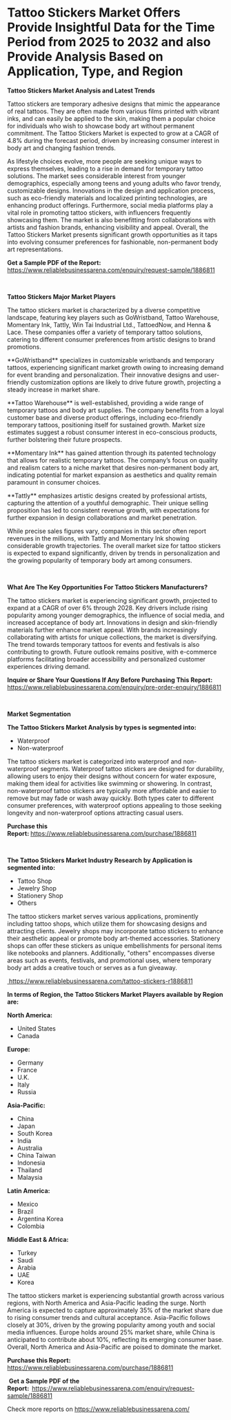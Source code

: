 <p><h1>Tattoo Stickers Market Offers Provide Insightful Data for the Time Period from 2025 to 2032 and also Provide Analysis Based on Application, Type, and Region</h1></p><p><strong>Tattoo Stickers Market Analysis and Latest Trends</strong></p>
<p><p>Tattoo stickers are temporary adhesive designs that mimic the appearance of real tattoos. They are often made from various films printed with vibrant inks, and can easily be applied to the skin, making them a popular choice for individuals who wish to showcase body art without permanent commitment. The Tattoo Stickers Market is expected to grow at a CAGR of 4.8% during the forecast period, driven by increasing consumer interest in body art and changing fashion trends.</p><p>As lifestyle choices evolve, more people are seeking unique ways to express themselves, leading to a rise in demand for temporary tattoo solutions. The market sees considerable interest from younger demographics, especially among teens and young adults who favor trendy, customizable designs. Innovations in the design and application process, such as eco-friendly materials and localized printing technologies, are enhancing product offerings. Furthermore, social media platforms play a vital role in promoting tattoo stickers, with influencers frequently showcasing them. The market is also benefitting from collaborations with artists and fashion brands, enhancing visibility and appeal. Overall, the Tattoo Stickers Market presents significant growth opportunities as it taps into evolving consumer preferences for fashionable, non-permanent body art representations.</p></p>
<p><strong>Get a Sample PDF of the Report:&nbsp;</strong> <a href="https://www.reliablebusinessarena.com/enquiry/request-sample/1886811?utm_campaign=2390&utm_medium=2&utm_source=Github&utm_content=ia&utm_term=07022025&utm_id=tattoo-stickers">https://www.reliablebusinessarena.com/enquiry/request-sample/1886811</a></p>
<p>&nbsp;</p>
<p><strong>Tattoo Stickers Major Market Players</strong></p>
<p><p>The tattoo stickers market is characterized by a diverse competitive landscape, featuring key players such as GoWristband, Tattoo Warehouse, Momentary Ink, Tattly, Win Tai Industrial Ltd., TattoedNow, and Henna & Lace. These companies offer a variety of temporary tattoo solutions, catering to different consumer preferences from artistic designs to brand promotions.</p><p>**GoWristband** specializes in customizable wristbands and temporary tattoos, experiencing significant market growth owing to increasing demand for event branding and personalization. Their innovative designs and user-friendly customization options are likely to drive future growth, projecting a steady increase in market share.</p><p>**Tattoo Warehouse** is well-established, providing a wide range of temporary tattoos and body art supplies. The company benefits from a loyal customer base and diverse product offerings, including eco-friendly temporary tattoos, positioning itself for sustained growth. Market size estimates suggest a robust consumer interest in eco-conscious products, further bolstering their future prospects.</p><p>**Momentary Ink** has gained attention through its patented technology that allows for realistic temporary tattoos. The company’s focus on quality and realism caters to a niche market that desires non-permanent body art, indicating potential for market expansion as aesthetics and quality remain paramount in consumer choices.</p><p>**Tattly** emphasizes artistic designs created by professional artists, capturing the attention of a youthful demographic. Their unique selling proposition has led to consistent revenue growth, with expectations for further expansion in design collaborations and market penetration.</p><p>While precise sales figures vary, companies in this sector often report revenues in the millions, with Tattly and Momentary Ink showing considerable growth trajectories. The overall market size for tattoo stickers is expected to expand significantly, driven by trends in personalization and the growing popularity of temporary body art among consumers.</p></p>
<p>&nbsp;</p>
<p><strong>What Are The Key Opportunities For Tattoo Stickers Manufacturers?</strong></p>
<p><p>The tattoo stickers market is experiencing significant growth, projected to expand at a CAGR of over 6% through 2028. Key drivers include rising popularity among younger demographics, the influence of social media, and increased acceptance of body art. Innovations in design and skin-friendly materials further enhance market appeal. With brands increasingly collaborating with artists for unique collections, the market is diversifying. The trend towards temporary tattoos for events and festivals is also contributing to growth. Future outlook remains positive, with e-commerce platforms facilitating broader accessibility and personalized customer experiences driving demand.</p></p>
<p><strong>Inquire or Share Your Questions If Any Before Purchasing This Report:</strong> <a href="https://www.reliablebusinessarena.com/enquiry/pre-order-enquiry/1886811?utm_campaign=2390&utm_medium=2&utm_source=Github&utm_content=ia&utm_term=07022025&utm_id=tattoo-stickers">https://www.reliablebusinessarena.com/enquiry/pre-order-enquiry/1886811</a></p>
<p>&nbsp;</p>
<p><strong>Market Segmentation</strong></p>
<p><strong>The Tattoo Stickers Market Analysis by types is segmented into:</strong></p>
<p><ul><li>Waterproof</li><li>Non-waterproof</li></ul></p>
<p><p>The tattoo stickers market is categorized into waterproof and non-waterproof segments. Waterproof tattoo stickers are designed for durability, allowing users to enjoy their designs without concern for water exposure, making them ideal for activities like swimming or showering. In contrast, non-waterproof tattoo stickers are typically more affordable and easier to remove but may fade or wash away quickly. Both types cater to different consumer preferences, with waterproof options appealing to those seeking longevity and non-waterproof options attracting casual users.</p></p>
<p><strong>Purchase this Report:&nbsp;</strong><a href="https://www.reliablebusinessarena.com/purchase/1886811?utm_campaign=2390&utm_medium=2&utm_source=Github&utm_content=ia&utm_term=07022025&utm_id=tattoo-stickers">https://www.reliablebusinessarena.com/purchase/1886811</a></p>
<p>&nbsp;</p>
<p><strong>The Tattoo Stickers Market Industry Research by Application is segmented into:</strong></p>
<p><ul><li>Tattoo Shop</li><li>Jewelry Shop</li><li>Stationery Shop</li><li>Others</li></ul></p>
<p><p>The tattoo stickers market serves various applications, prominently including tattoo shops, which utilize them for showcasing designs and attracting clients. Jewelry shops may incorporate tattoo stickers to enhance their aesthetic appeal or promote body art-themed accessories. Stationery shops can offer these stickers as unique embellishments for personal items like notebooks and planners. Additionally, "others" encompasses diverse areas such as events, festivals, and promotional uses, where temporary body art adds a creative touch or serves as a fun giveaway.</p></p>
<p><a href="https://www.reliablebusinessarena.com/tattoo-stickers-r1886811?utm_campaign=2390&utm_medium=2&utm_source=Github&utm_content=ia&utm_term=07022025&utm_id=tattoo-stickers">&nbsp;https://www.reliablebusinessarena.com/tattoo-stickers-r1886811</a></p>
<p><strong>In terms of Region, the Tattoo Stickers Market Players available by Region are:</strong></p>
<p>
    <p> <strong> North America: </strong>
        <ul>
            <li>United States</li>
            <li>Canada</li>
        </ul>
        </p> 
    <p> <strong> Europe: </strong>
        <ul>
            <li>Germany</li>
            <li>France</li>
            <li>U.K.</li>
            <li>Italy</li>
            <li>Russia</li>
        </ul>
        </p> 
    <p> <strong> Asia-Pacific: </strong>
        <ul>
            <li>China</li>
            <li>Japan</li>
            <li>South Korea</li>
            <li>India</li>
            <li>Australia</li>
            <li>China Taiwan</li>
            <li>Indonesia</li>
            <li>Thailand</li>
            <li>Malaysia</li>
        </ul>
        </p> 
    <p> <strong> Latin America: </strong>
        <ul>
            <li>Mexico</li>
            <li>Brazil</li>
            <li>Argentina Korea</li>
            <li>Colombia</li>
        </ul>
        </p> 
    <p> <strong> Middle East & Africa: </strong>
        <ul>
            <li>Turkey</li>
            <li>Saudi</li>
            <li>Arabia</li>
            <li>UAE</li>
            <li>Korea</li>
        </ul>
    </p>
    </p>
<p><p>The tattoo stickers market is experiencing substantial growth across various regions, with North America and Asia-Pacific leading the surge. North America is expected to capture approximately 35% of the market share due to rising consumer trends and cultural acceptance. Asia-Pacific follows closely at 30%, driven by the growing popularity among youth and social media influences. Europe holds around 25% market share, while China is anticipated to contribute about 10%, reflecting its emerging consumer base. Overall, North America and Asia-Pacific are poised to dominate the market.</p></p>
<p><strong>Purchase this Report: </strong><a href="https://www.reliablebusinessarena.com/purchase/1886811?utm_campaign=2390&utm_medium=2&utm_source=Github&utm_content=ia&utm_term=07022025&utm_id=tattoo-stickers">https://www.reliablebusinessarena.com/purchase/1886811</a></p>
<p>&nbsp;<strong>Get a Sample PDF of the Report:&nbsp;&nbsp;</strong><a href="https://www.reliablebusinessarena.com/enquiry/request-sample/1886811?utm_campaign=2390&utm_medium=2&utm_source=Github&utm_content=ia&utm_term=07022025&utm_id=tattoo-stickers">https://www.reliablebusinessarena.com/enquiry/request-sample/1886811</a></p>
<p><strong></strong></p>
<p>Check more reports on <a href="https://www.reliablebusinessarena.com/?utm_campaign=2390&utm_medium=2&utm_source=Github&utm_content=ia&utm_term=07022025&utm_id=tattoo-stickers">https://www.reliablebusinessarena.com/</a></p>